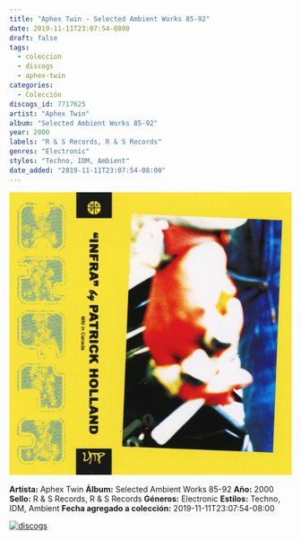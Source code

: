 ```yaml
---
title: "Aphex Twin - Selected Ambient Works 85-92"
date: 2019-11-11T23:07:54-0800
draft: false
tags:
  - coleccion
  - discogs
  - aphex-twin
categories:
  - Colección
discogs_id: 7717625
artist: "Aphex Twin"
album: "Selected Ambient Works 85-92"
year: 2000
labels: "R & S Records, R & S Records"
genres: "Electronic"
styles: "Techno, IDM, Ambient"
date_added: "2019-11-11T23:07:54-08:00"
---
```


![cover](image.jpeg (Aphex Twin - Selected Ambient Works 85-92))

**Artista:** Aphex Twin
**Álbum:** Selected Ambient Works 85-92
**Año:** 2000
**Sello:** R & S Records, R & S Records
**Géneros:** Electronic
**Estilos:** Techno, IDM, Ambient
**Fecha agregado a colección:** 2019-11-11T23:07:54-08:00

[![discogs](../../links/svg/discogs.png (discogs))](https://api.discogs.com/releases/7717625)

